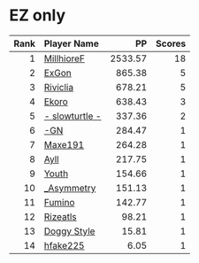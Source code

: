 # EZ only
| Rank | Player Name |  PP  | Scores |
| ----:|:----------- | ----:| ------:|
| 1 | [MillhioreF](https://osu.ppy.sh/u/941094) | 2533.57 | 18 |
| 2 | [ExGon](https://osu.ppy.sh/u/214187) | 865.38 | 5 |
| 3 | [Riviclia](https://osu.ppy.sh/u/1616533) | 678.21 | 5 |
| 4 | [Ekoro](https://osu.ppy.sh/u/284905) | 638.43 | 3 |
| 5 | [- slowturtle -](https://osu.ppy.sh/u/2198995) | 337.36 | 2 |
| 6 | [-GN](https://osu.ppy.sh/u/895581) | 284.47 | 1 |
| 7 | [Maxe191](https://osu.ppy.sh/u/2184751) | 264.28 | 1 |
| 8 | [Ayll](https://osu.ppy.sh/u/5680885) | 217.75 | 1 |
| 9 | [Youth](https://osu.ppy.sh/u/4993235) | 154.66 | 1 |
| 10 | [_Asymmetry](https://osu.ppy.sh/u/6889831) | 151.13 | 1 |
| 11 | [Fumino](https://osu.ppy.sh/u/1842742) | 142.77 | 1 |
| 12 | [Rizeatls](https://osu.ppy.sh/u/4999541) | 98.21 | 1 |
| 13 | [Doggy Style](https://osu.ppy.sh/u/3645031) | 15.81 | 1 |
| 14 | [hfake225](https://osu.ppy.sh/u/6758790) | 6.05 | 1 |
